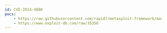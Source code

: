 ```yaml
---
id: CVE-2014-4880
pocs:
    - https://raw.githubusercontent.com/rapid7/metasploit-framework/master/modules/exploits/linux/misc/hikvision_rtsp_bof.rb
    - https://www.exploit-db.com/raw/35356
---
```


